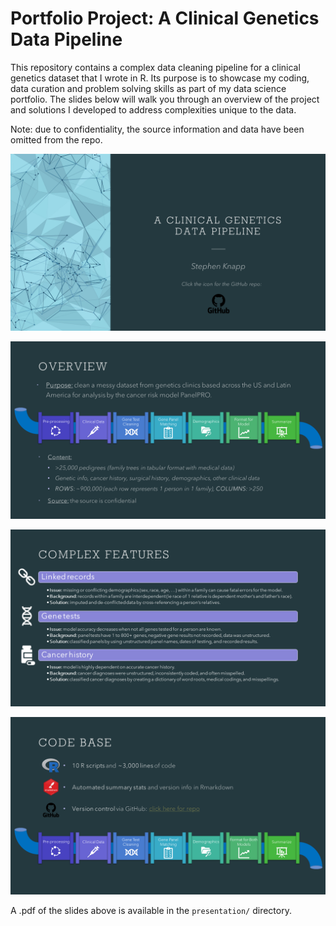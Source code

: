 # Portfolio Project: A Clinical Genetics Data Pipeline

This repository contains a complex data cleaning pipeline for a clinical genetics dataset that I wrote in R. Its purpose is to showcase my coding, data curation and problem solving skills as part of my data science portfolio. The slides below will walk you through an overview of the project and solutions I developed to address complexities unique to the data. 

Note: due to confidentiality, the source information and data have been omitted from the repo.

![](presentation/Slide1.PNG)

![](presentation/Slide2.PNG)

![](presentation/Slide3.PNG)

![](presentation/Slide4.PNG)

A .pdf of the slides above is available in the `presentation/` directory.